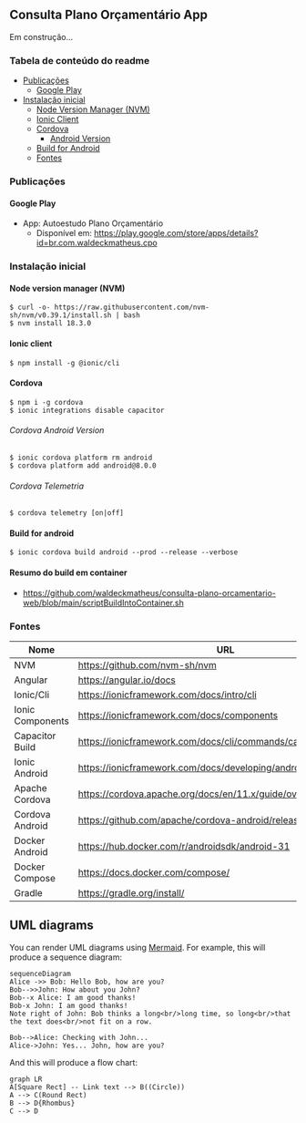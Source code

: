 


## Consulta Plano Orçamentário App

Em construção...

### Tabela de conteúdo do readme
- [Publicações](#publicações)
	 - [Google Play](#google-play)
- [Instalação inicial](#instalação-inicial)
  - [Node Version Manager (NVM)](#node-version-manager-nvm)
  - [Ionic Client](#ionic-client)
  - [Cordova](#cordova)
    - [Android Version](#cordova-android-version)
  - [Build for Android](#build-for-android)
  - [Fontes](#fontes)

### Publicações
#### Google Play
- App: Autoestudo Plano Orçamentário
	- Disponível em: https://play.google.com/store/apps/details?id=br.com.waldeckmatheus.cpo

### Instalação inicial
#### Node version manager (NVM)
    $ curl -o- https://raw.githubusercontent.com/nvm-sh/nvm/v0.39.1/install.sh | bash
    $ nvm install 18.3.0
    
#### Ionic client
    $ npm install -g @ionic/cli

#### Cordova
    $ npm i -g cordova
    $ ionic integrations disable capacitor

###### Cordova Android Version
    $ ionic cordova platform rm android
    $ cordova platform add android@8.0.0

###### Cordova Telemetria
    $ cordova telemetry [on|off]

#### Build for android
    $ ionic cordova build android --prod --release --verbose

#### Resumo do build em container
- https://github.com/waldeckmatheus/consulta-plano-orcamentario-web/blob/main/scriptBuildIntoContainer.sh

### Fontes
| Nome  | URL |
|--|--|
| NVM  | https://github.com/nvm-sh/nvm |
| Angular | https://angular.io/docs |
| Ionic/Cli | https://ionicframework.com/docs/intro/cli |
| Ionic Components | https://ionicframework.com/docs/components |
| Capacitor Build | https://ionicframework.com/docs/cli/commands/capacitor-build |
| Ionic Android | https://ionicframework.com/docs/developing/android |
| Apache Cordova | https://cordova.apache.org/docs/en/11.x/guide/overview/index.html |
| Cordova Android | https://github.com/apache/cordova-android/releases |
| Docker Android | https://hub.docker.com/r/androidsdk/android-31 |
| Docker Compose | https://docs.docker.com/compose/ |
| Gradle | https://gradle.org/install/ |

## UML diagrams

You can render UML diagrams using [Mermaid](https://mermaidjs.github.io/). For example, this will produce a sequence diagram:

```mermaid
sequenceDiagram
Alice ->> Bob: Hello Bob, how are you?
Bob-->>John: How about you John?
Bob--x Alice: I am good thanks!
Bob-x John: I am good thanks!
Note right of John: Bob thinks a long<br/>long time, so long<br/>that the text does<br/>not fit on a row.

Bob-->Alice: Checking with John...
Alice->John: Yes... John, how are you?
```

And this will produce a flow chart:

```mermaid
graph LR
A[Square Rect] -- Link text --> B((Circle))
A --> C(Round Rect)
B --> D{Rhombus}
C --> D
```
